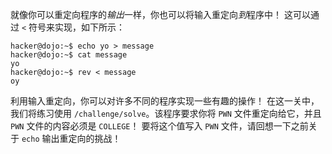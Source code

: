 就像你可以重定向程序的*输出*一样，你也可以将输入重定向*到*程序中！
这可以通过 `<` 符号来实现，如下所示：

```console
hacker@dojo:~$ echo yo > message
hacker@dojo:~$ cat message
yo
hacker@dojo:~$ rev < message
oy
```

利用输入重定向，你可以对许多不同的程序实现一些有趣的操作！
在这一关中，我们将练习使用 `/challenge/solve`。该程序要求你将 `PWN` 文件重定向给它，并且 `PWN` 文件的内容必须是 `COLLEGE`！
要将这个值写入 `PWN` 文件，请回想一下之前关于 `echo` 输出重定向的挑战！
